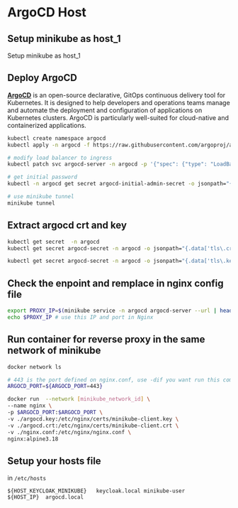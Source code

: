 # ArgoCD Host
## Setup minikube as host_1
Setup minikube as host_1
## Deploy ArgoCD
**[ArgoCD](https://argo-cd.readthedocs.io/en/stable/getting_started/)** is an open-source declarative, GitOps continuous delivery tool for Kubernetes. It is designed to help developers and operations teams manage and automate the deployment and configuration of applications on Kubernetes clusters. ArgoCD is particularly well-suited for cloud-native and containerized applications.

```bash
kubectl create namespace argocd
kubectl apply -n argocd -f https://raw.githubusercontent.com/argoproj/argo-cd/stable/manifests/install.yaml

# modify load balancer to ingress
kubectl patch svc argocd-server -n argocd -p '{"spec": {"type": "LoadBalancer"}}'

# get initial password
kubectl -n argocd get secret argocd-initial-admin-secret -o jsonpath="{.data.password}" | base64 -d; echo

# use minikube tunnel
minikube tunnel
```

## Extract argocd crt and key
```bash
kubectl get secret  -n argocd
kubectl get secret argocd-secret -n argocd -o jsonpath="{.data['tls\.crt']}" | base64 -d > argocd.crt

kubectl get secret argocd-secret -n argocd -o jsonpath="{.data['tls\.key']}" | base64 -d > argocd.key
```
## Check the enpoint and remplace in nginx config file
```bash
export PROXY_IP=$(minikube service -n argocd argocd-server --url | head -1)
echo $PROXY_IP # use this IP and port in Nginx
```
## Run container for reverse proxy in the same network of minikube
```bash
docker network ls

# 443 is the port defined on nginx.conf, use -dif you want run this command as background background
ARGOCD_PORT=${ARGOCD_PORT=443}

docker run  --network [minikube_network_id] \
--name nginx \
-p $ARGOCD_PORT:$ARGOCD_PORT \
-v ./argocd.key:/etc/nginx/certs/minikube-client.key \
-v ./argocd.crt:/etc/nginx/certs/minikube-client.crt \
-v ./nginx.conf:/etc/nginx/nginx.conf \
nginx:alpine3.18
```
## Setup your hosts file

in `/etc/hosts`
```
${HOST_KEYCLOAK_MINIKUBE}   keycloak.local minikube-user
${HOST_IP}  argocd.local
```